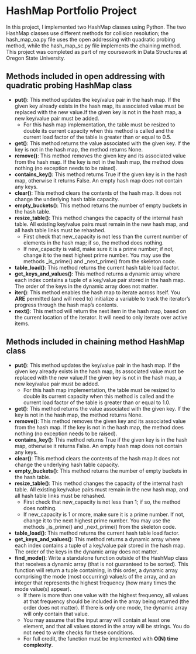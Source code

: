 # HashMap Portfolio Project
In this project, I implemented two HashMap classes using Python. The two HashMap classes use different methods for collision resolution; the hash_map_oa.py file uses the open addressing with quadratic probing method, while the hash_map_sc.py file implements the chaining method. This project was completed as part of my coursework in Data Structures at Oregon State University. 

## Methods included in open addressing with quadratic probing HashMap class
- **put()**: This method updates the key/value pair in the hash map. If the given key already exists in the hash map, its associated value must be replaced with the new value.If the given key is not in the hash map, a new key/value pair must be added.
  - For this hash map implementation, the table must be resized to double its current capacity when this method is called and the current load factor of the table is greater than or equal to 0.5.
- **get()**: This method returns the value associated with the given key. If the key is not in the hash map, the method returns None.
- **remove()**: This method removes the given key and its associated value from the hash map. If the key is not in the hash map, the method does nothing (no exception needs to be raised).
- **contains_key()**: This method returns True if the given key is in the hash map, otherwise it returns False. An empty hash map does not contain any keys.
- **clear()**: This method clears the contents of the hash map. It does not change the underlying hash table capacity.
- **empty_buckets()**: This method returns the number of empty buckets in the hash table.
- **resize_table()**: This method changes the capacity of the internal hash table. All existing key/value pairs must remain in the new hash map, and all hash table links must be rehashed.
  - First check that new_capacity is not less than the current number of elements in the hash map; if so, the method does nothing.
  - If new_capacity is valid, make sure it is a prime number; if not, change it to the next highest prime number. You may use the methods _is_prime() and _next_prime() from the skeleton code.
- **table_load()**: This method returns the current hash table load factor.
- **get_keys_and_values()**: This method returns a dynamic array where each index contains a tuple of a key/value pair stored in the hash map. The order of the keys in the dynamic array does not matter.
- **__iter__()**:  This method enables the hash map to iterate across itself. You **ARE** permitted (and will need to) initialize a variable to track the iterator’s progress through the hash map’s contents.
- **__next__()**: This method will return the next item in the hash map, based on the current location of the iterator. It will need to only iterate over active items.
  
## Methods included in chaining method HashMap class
- **put()**: This method updates the key/value pair in the hash map. If the given key already exists in the hash map, its associated value must be replaced with the new value.If the given key is not in the hash map, a new key/value pair must be added.
  - For this hash map implementation, the table must be resized to double its current capacity when this method is called and the current load factor of the table is greater than or equal to 1.0.
- **get()**: This method returns the value associated with the given key. If the key is not in the hash map, the method returns None.
- **remove()**: This method removes the given key and its associated value from the hash map. If the key is not in the hash map, the method does nothing (no exception needs to be raised).
- **contains_key()**: This method returns True if the given key is in the hash map, otherwise it returns False. An empty hash map does not contain any keys.
- **clear()**: This method clears the contents of the hash map.It does not change the underlying hash table capacity.
- **empty_buckets()**: This method returns the number of empty buckets in the hash table.
- **resize_table()**:  This method changes the capacity of the internal hash table. All existing key/value pairs must remain in the new hash map, and all hash table links must be rehashed.
  - First check that new_capacity is not less than 1; if so, the method does nothing.
  - If new_capacity is 1 or more, make sure it is a prime number. If not, change it to the next highest prime number. You may use the methods _is_prime() and _next_prime() from the skeleton code.
- **table_load()**: This method returns the current hash table load factor.
- **get_keys_and_values()**: This method returns a dynamic array where each index contains a tuple of a key/value pair stored in the hash map. The order of the keys in the dynamic array does not matter.
- **find_mode()**:  Write a standalone function outside of the HashMap class that receives a dynamic array (that is not guaranteed to be sorted). This function will return a tuple containing, in this order, a dynamic array comprising the mode (most occurring) value/s of the array, and an integer that represents the highest frequency (how many times the mode value(s) appear).
  - If there is more than one value with the highest frequency, all values at that frequency should be included in the array being returned (the order does not matter). If there is only one mode, the dynamic array will only contain that value.
  - You may assume that the input array will contain at least one element, and that all values stored in the array will be strings. You do not need to write checks for these conditions.
  - For full credit, the function must be implemented with **O(N) time complexity**.
